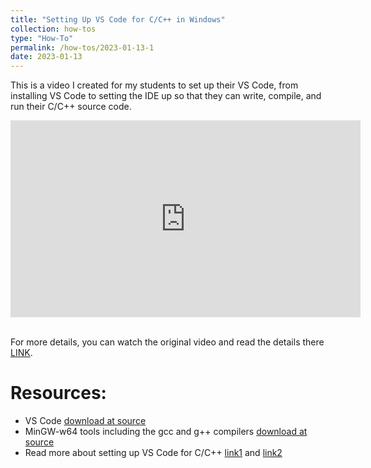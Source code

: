 ```yaml
---
title: "Setting Up VS Code for C/C++ in Windows"
collection: how-tos
type: "How-To"
permalink: /how-tos/2023-01-13-1
date: 2023-01-13
---
```


This is a video I created for my students to set up their VS Code, from installing VS Code to setting the IDE up so that they can write, compile, and run their C/C++ source code.

<iframe width="560" height="315" src="https://www.youtube.com/embed/55Svf1mJufw?si=l5nrPjGTgbf53ZaU" title="YouTube video player" frameborder="0" allow="accelerometer; autoplay; clipboard-write; encrypted-media; gyroscope; picture-in-picture; web-share" referrerpolicy="strict-origin-when-cross-origin" allowfullscreen></iframe>  

<br />For more details, you can watch the original video and read the details there [LINK](https://www.youtube.com/watch?v=55Svf1mJufw).

Resources:
======
* VS Code [download at source](https://code.visualstudio.com/)
* MinGW-w64 tools including the gcc and g++ compilers [download at source](https://www.msys2.org/)
* Read more about setting up VS Code for C/C++ [link1](https://code.visualstudio.com/docs/languages/cpp) and [link2](https://code.visualstudio.com/docs/cpp/config-mingw)
